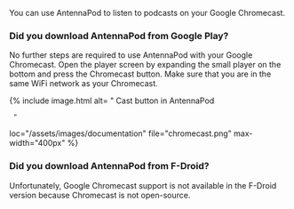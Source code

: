 You can use AntennaPod to listen to podcasts on your Google Chromecast.

### Did you download AntennaPod from **Google Play**?

No further steps are required to use AntennaPod with your Google Chromecast.
Open the player screen by expanding the small player on the bottom and press the Chromecast button.
Make sure that you are in the same WiFi network as your Chromecast.

<!-- mdpo-disable -->
{% include image.html
   alt= "
     <!-- mdpo-enable-next-line -->
     Cast button in AntennaPod

     "
   loc="/assets/images/documentation"
   file="chromecast.png"
   max-width="400px"
%}
<!-- mdpo-enable -->

### Did you download AntennaPod from **F-Droid**?

Unfortunately, Google Chromecast support is not available in the F-Droid version because Chromecast is not open-source.
